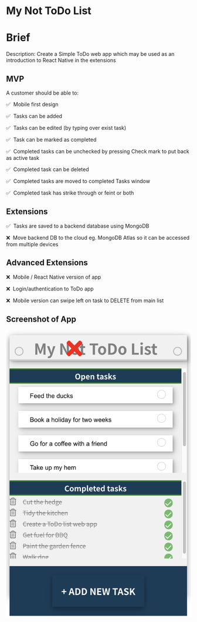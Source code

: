 # My Not ToDo List

# Brief

Description: Create a Simple ToDo web app which may be used as an introduction to React Native in the extensions

## MVP

A customer should be able to:

:white_check_mark:&nbsp; Mobile first design

:white_check_mark:&nbsp; Tasks can be added

:white_check_mark:&nbsp; Tasks can be edited (by typing over exist task)

:white_check_mark:&nbsp; Task can be marked as completed

:white_check_mark:&nbsp; Completed tasks can be unchecked by pressing Check mark to put back as active task

:white_check_mark:&nbsp; Completed task can be deleted

:white_check_mark:&nbsp; Completed tasks are moved to completed Tasks window

:white_check_mark:&nbsp; Completed task has strike through or feint or both

## Extensions

:white_check_mark:&nbsp; Tasks are saved to a backend database using MongoDB

❌ &nbsp;Move backend DB to the cloud eg. MongoDB Atlas so it can be accessed from multiple devices

## Advanced Extensions

❌ &nbsp;Mobile / React Native version of app

❌ &nbsp;Login/authentication to ToDo app

❌ &nbsp;Mobile version can swipe left on task to DELETE from main list

## Screenshot of App

<img src="https://github.com/SJ47/my-not-todo-list/blob/main/client/src/screenshot.png">
